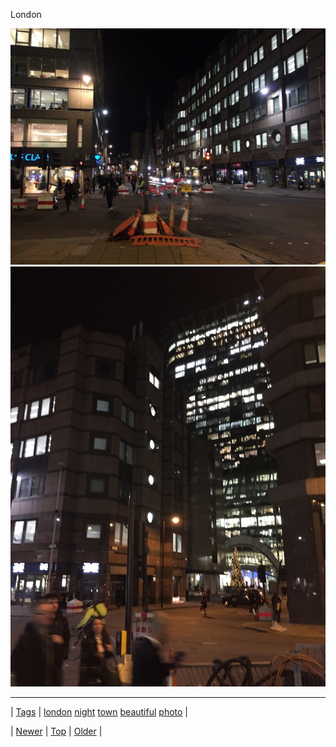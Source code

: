 <!--
title: London
date: 2020-06-28T15:27:00.054Z
tags: london, night, town, beautiful, photo
-->


London

![](105020950857-0.jpg)
![](105020950857-1.jpg)

<!--BOTTOM-POST-NAVIGATION-->
---

| [Tags](tags.md) | [london](tag-london.md) [night](tag-night.md) [town](tag-town.md) [beautiful](tag-beautiful.md) [photo](tag-photo.md) |

| [Newer](105009490774.md) | [Top](index.md) | [Older](105021142264.md) |